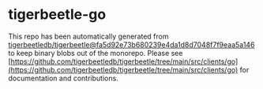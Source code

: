 # tigerbeetle-go
This repo has been automatically generated from [tigerbeetledb/tigerbeetle@fa5d92e73b680239e4da1d8d7048f7f9eaa5a146](https://github.com/tigerbeetledb/tigerbeetle/commit/fa5d92e73b680239e4da1d8d7048f7f9eaa5a146) to keep binary blobs out of the monorepo. Please see [https://github.com/tigerbeetledb/tigerbeetle/tree/main/src/clients/go](https://github.com/tigerbeetledb/tigerbeetle/tree/main/src/clients/go) for documentation and contributions.

